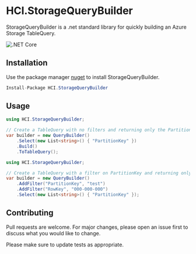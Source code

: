 ﻿# HCI.StorageQueryBuilder

StorageQueryBuilder is a .net standard library for quickly building an Azure Storage TableQuery.

![.NET Core](https://github.com/brandonhenricks/HCI.StorageQueryBuilder/workflows/.NET%20Core/badge.svg)

## Installation

Use the package manager [nuget](https://nuget.org) to install StorageQueryBuilder.

```csharp
Install-Package HCI.StorageQueryBuilder
```

## Usage

```csharp
using HCI.StorageQueryBuilder;

// Create a TableQuery with no filters and returning only the PartitionKey
var builder = new QueryBuilder()
    .Select(new List<string>() { "PartitionKey" })
    .Build()
    .ToTableQuery();
```

```csharp
using HCI.StorageQueryBuilder;

// Create a TableQuery with a filter on PartitionKey and returning only the PartitionKey data.
var builder = new QueryBuilder()
    .AddFilter("PartitionKey", "test")
    .AddFilter("RowKey", "000-000-000")
    .Select(new List<string>() { "PartitionKey" });
```

## Contributing
Pull requests are welcome. For major changes, please open an issue first to discuss what you would like to change.

Please make sure to update tests as appropriate.
